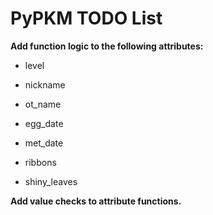 # PyPKM TODO List

__Add function logic to the following attributes:__

* level
* nickname
* ot_name

* egg_date
* met_date

* ribbons
* shiny_leaves

__Add value checks to attribute functions.__